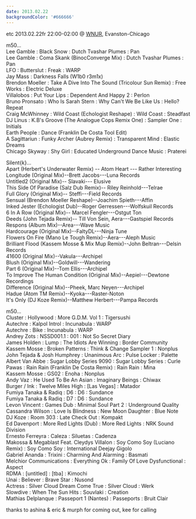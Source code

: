 ```yaml
---
date: 2013.02.22
backgroundColor: '#666666'
---
```


etc 2013.02.22fr 22:00-02:00 @ [WNUR](http://www.wnur.org/), Evanston-Chicago  

m50...  
Lee Gamble : Black Snow : Dutch Tvashar Plumes : Pan  
Lee Gamble : Coma Skank (BinocConverge Mix) : Dutch Tvashar Plumes : Pan  
LFO : Butterslut : Freak : WARP  
Jay Mass : Darkness Falls (W1b0 r3m1x)  
Brendon Moeller : Take A Dive Into The Sound (Tricolour Sun Remix) : Free Works : Electric Deluxe  
Villalobos : Put Your Lips : Dependent And Happy 2 : Perlon  
Bruno Pronsato : Who Is Sarah Stern : Why Can't We Be Like Us : Hello? Repeat  
Craig McWhinney : Wild Coast (Echologist Reshape) : Wild Coast : Steadfast  
DJ Linus : K.B's Groove (The Analogue Cops Remix One) : Sampler One : Initials  
Earth People : Dance (Franklin De Costa Tool Edit)  
A Sagittariun : Funky Archer (Aubrey Remix) : Transparent Mind : Elastic Dreams  
Chicago Skyway : Shy Girl : Educated Underground Dance Music : Praterei  

Silent{k}...  
Apart (Herbert's Underwater Remix) -- Atom Heart --- Rather Interesting  
Longitude (Original Mix)--Brett Jacobs---Luna Records  
Untitled2 (Original Mix)-- Slavaki--- Elusive  
This Side Of Paradise (Salz Dub Remix)-- Riley Reinhold---Telrae  
Full Glory (Original Mix)-- Steffi---Field Records  
Sensual (Brendon Moeller Reshape)--Joachim Spieth---Affin  
Inked Jester (Echologist Dub)--Roger Gerressen---Wolfskuil Records  
6 In A Row (Original Mix)-- Marcel Fengler---Ostgut Ton  
Deeds (John Tejada Remix)-- Till Von Sein, Aera---Gastspiel Records  
Respons (Album Mix)--Area---Wave Music  
Hardcourage (Original Mix)--FaltyDL---Ninja Tune  
Flowers On Fire (Mano Le Tough Remix)--Aera---Aleph Music  
Brilliant Flood (Kassem Mosse & Mix Mup Remix)--John Beltran---Delsin Records  
41600 (Original Mix)--Vakula---Archipel  
Blush (Original Mix)--Goldwill---Wandering  
Part 6 (Original Mix)--Tom Ellis---Archipel  
To Improve The Human Condition (Original Mix)--Aepiel---Dewtone Recordings  
Difference (Original Mix)--Pheek, Marc Neyen---Archipel  
Hadue (Atom TM Remix)--Kyoka---Raster-Noton  
It's Only (DJ Koze Remix)--Matthew Herbert---Pampa Records  

m50...  
Cluster : Hollywood : More G.D.M. Vol 1 : Tigersushi  
Autechre : Kalpol Introl : Incunabula : WARP  
Autechre : Bike : Incunabula : WARP  
Andrey Zots : NSSD001.1 : 001 : Not So Secret Diary  
James Holden : Lump : The Idiots Are Winning : Border Community  
Kassem Mosse : Broken Patterns : Think & Change Sampler 1 : Nonplus  
John Tejada & Josh Humphrey : Unanimous Arc : Pulse Locker : Palette  
Albert Van Abbe : Sugar Lobby Series 9090 : Sugar Lobby Series : Curle  
Pawas : Rain Rain (Franklin De Costa Remix) : Rain Rain : Mina  
Kassem Mosse : GS02 : Enoha : Nonplus  
Andy Vaz : He Used To Be An Asian : Imaginary Beings : Chiwax  
Burger / Ink : Twelve Miles High : \[Las Vegas\] : Matador  
Fumiya Tanaka & Radiq : D6 : D6 : Sundance  
Fumiya Tanaka & Radiq : D7 : D6 : Sundance  
Levon Vincent : Games Dub : Minimal Soul Part 2 : Underground Quality  
Cassandra Wilson : Love Is Blindness : New Moon Daughter : Blue Note  
DJ Koze : Room 303 : Late Check Out : Kompakt  
Ed Davenport : More Red Lights (Dub) : More Red Lights : NRK Sound Division  
Ernesto Ferreyra : Caleza : Siluetas : Cadenza  
Makossa & Megablast Feat. Cleydys Villalon : Soy Como Soy (Luciano Remix) : Soy Como Soy : International Deejay Gigolo  
Gabriel Ananda : Trixini : Charming And Alarming : Basmati  
Melchior Communications : Everything Ok : Family Of Love Dysfunctional : Aspect  
RDMA : \[untitled\] : \[tba\] : Kimochi  
Unai : Believer : Brave Star : Nusond  
Actress : Silver Cloud Dream Come True : Silver Cloud : Werk  
Slowdive : When The Sun Hits : Souvlaki : Creation  
Mathias Delplanque : Passeport 1 (Nantes) : Passeports : Bruit Clair  

thanks to ashina & eric & murph for coming out, kee for calling